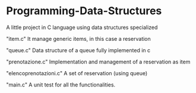 # Programming-Data-Structures
A little project in C language using data structures specialized

"item.c"
It manage generic items, in this case a reservation

"queue.c"
Data structure of a queue fully implemented in c

"prenotazione.c"
Implementation and management of a reservation as item

"elencoprenotazioni.c"
A set of reservation (using queue)

"main.c"
A unit test for all the functionalities.

